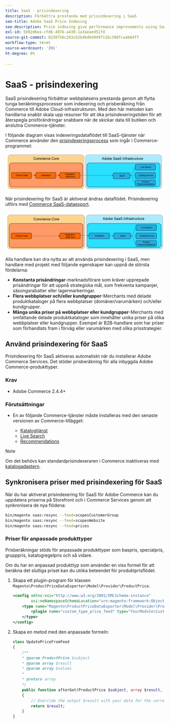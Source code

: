 ```yaml
---
title: SaaS - prisindexering
description: Förbättra prestanda med prisindexering i SaaS
seo-title: Adobe SaaS Price Indexing
seo-description: Price indexing give performance improvements using SaaS infrastructure
exl-id: 5b92d6ea-cfd6-4976-a430-1a3aeaed51fd
source-git-commit: 8230756c203cb2b4bdb4949f116c398fcaab84ff
workflow-type: tm+mt
source-wordcount: '391'
ht-degree: 0%

---
```


# SaaS - prisindexering

SaaS prisindexering förbättrar webbplatsens prestanda genom att flytta tunga beräkningsprocesser som indexering och prisberäkning från Commerce till Adobe Cloud-infrastrukturen. Med den här metoden kan handlarna snabbt skala upp resurser för att öka prisindexeringstiden för att återspegla prisförändringar snabbare när de skickar data till butiken och anslutna Commerce-tjänster.

I följande diagram visas indexeringsdataflödet till SaaS-tjänster när Commerce använder den [prisindexeringsprocess](https://experienceleague.adobe.com/en/docs/commerce-operations/configuration-guide/cli/manage-indexers) som ingår i Commerce-programmet:

![Standarddataflöde](assets/old_way.png)

När prisindexering för SaaS är aktiverat ändras dataflödet. Prisindexering utförs med [Commerce SaaS-dataexport](../data-export/data-synchronization.md).

![Dataflöde för prisindexering i SaaS](assets/new_way.png)

Alla handlare kan dra nytta av att använda prisindexering i SaaS, men handlare med projekt med följande egenskaper kan uppnå de största fördelarna:

* **Konstanta prisändringar**-marknadsförare som kräver upprepade prisändringar för att uppnå strategiska mål, som frekventa kampanjer, säsongsrabatter eller lagermarkeringar.
* **Flera webbplatser och/eller kundgrupper**-Merchants med delade produktkataloger på flera webbplatser (domäner/varumärken) och/eller kundgrupper.
* **Många unika priser på webbplatser eller kundgrupper**-Merchants med omfattande delade produktkataloger som innehåller unika priser på olika webbplatser eller kundgrupper. Exempel är B2B-handlare som har priser som förhandlats fram i förväg eller varumärken med olika prisstrategier.

## Använd prisindexering för SaaS

Prisindexering för SaaS aktiveras automatiskt när du installerar Adobe Commerce Services. Det stöder prisberäkning för alla inbyggda Adobe Commerce-produkttyper.

### Krav

* Adobe Commerce 2.4.4+

### Förutsättningar

* En av följande Commerce-tjänster måste installeras med den senaste versionen av Commerce-tillägget:

   * [Katalogtjänst](../catalog-service/overview.md)
   * [Live Search](../live-search/overview.md)
   * [Recommendations](../product-recommendations/guide-overview.md)


>[!NOTE]
>
>Om det behövs kan standardprisindexeraren i Commerce inaktiveras med [katalogadaptern](catalog-adapter.md).

## Synkronisera priser med prisindexering för SaaS

När du har aktiverat prisindexering för SaaS för Adobe Commerce kan du uppdatera priserna på Storefront och i Commerce Services genom att synkronisera de nya flödena:

```bash
bin/magento saas:resync --feed=scopesCustomerGroup
bin/magento saas:resync --feed=scopesWebsite
bin/magento saas:resync --feed=prices
```

### Priser för anpassade produkttyper

Prisberäkningar stöds för anpassade produkttyper som baspris, specialpris, grupppris, katalogregelpris och så vidare.

Om du har en anpassad produkttyp som använder en viss formel för att beräkna det slutliga priset kan du utöka beteendet för produktprisflödet.

1. Skapa ett plugin-program för klassen `Magento\ProductPriceDataExporter\Model\Provider\ProductPrice`.

   ```xml
   <config xmlns:xsi="http://www.w3.org/2001/XMLSchema-instance"
           xsi:noNamespaceSchemaLocation="urn:magento:framework:ObjectManager/etc/config.xsd">
       <type name="Magento\ProductPriceDataExporter\Model\Provider\ProductPrice">
           <plugin name="custom_type_price_feed" type="YourModule\CustomProductType\Plugin\UpdatePriceFromFeed" />
       </type>
   </config>
   ```

1. Skapa en metod med den anpassade formeln:

   ```php
   class UpdatePriceFromFeed
   {
       /**
       * @param ProductPrice $subject
       * @param array $result
       * @param array $values
       *
       * @return array
       */
       public function afterGet(ProductPrice $subject, array $result, array $values) : array
       {
           // Override the output $result with your data for the corresponding products (see original method for details) 
           return $result;
       }
   }
   ```

